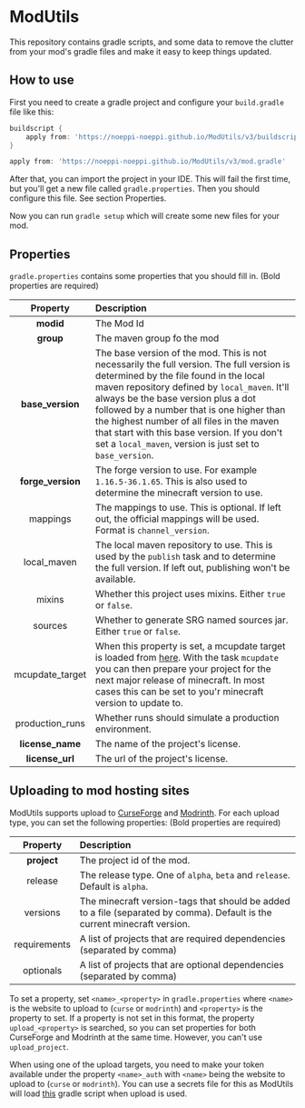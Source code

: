 # ModUtils

This repository contains gradle scripts, and some data to remove the clutter from your mod's gradle files and make it easy to keep things updated.

## How to use

First you need to create a gradle project and configure your `build.gradle` file like this:

```groovy
buildscript {
    apply from: 'https://noeppi-noeppi.github.io/ModUtils/v3/buildscript.gradle', to: buildscript
}

apply from: 'https://noeppi-noeppi.github.io/ModUtils/v3/mod.gradle'
```

After that, you can import the project in your IDE. This will fail the first time, but you'll get a new file called `gradle.properties`. Then you should configure this file. See section Properties.

Now you can run `gradle setup` which will create some new files for your mod.

## Properties

`gradle.properties` contains some properties that you should fill in. (Bold properties are required)

| Property | Description |
| :---: | :--- |
| **modid** | The Mod Id |
| **group** | The maven group fo the mod |
| **base_version** | The base version of the mod. This is not necessarily the full version. The full version is determined by the file found in the local maven repository defined by `local_maven`. It'll always be the base version plus a dot followed by a number that is one higher than the highest number of all files in the maven that start with this base version. If you don't set a `local_maven`, version is just set to `base_version`.  |
| **forge_version** | The forge version to use. For example `1.16.5-36.1.65`. This is also used to determine the minecraft version to use. |
| mappings | The mappings to use. This is optional. If left out, the official mappings will be used. Format is `channel_version`. |
| local_maven | The local maven repository to use. This is used by the `publish` task and to determine the full version. If left out, publishing won't be available. |
| mixins | Whether this project uses mixins. Either `true` or `false`. |
| sources | Whether to generate SRG named sources jar. Either `true` or `false`. |
| mcupdate_target | When this property is set, a mcupdate target is loaded from [here](https://github.com/noeppi-noeppi/MinecraftUtilities/tree/master/mcupdate). With the task `mcupdate` you can then prepare your project for the next major release of minecraft. In most cases this can be set to you'r minecraft version to update to. |
| production_runs | Whether runs should simulate a production environment. |
| **license_name** | The name of the project's license. |
| **license_url** | The url of the project's license. |

## Uploading to mod hosting sites

ModUtils supports upload to [CurseForge](https://www.curseforge.com/minecraft/mc-mods) and [Modrinth](https://www.modrinth.com/mods). For each upload type, you can set the following properties: (Bold properties are required)

| Property | Description |
| :---: | :--- |
| **project** | The project id of the mod. |
| release | The release type. One of `alpha`, `beta` and `release`. Default is `alpha`. |
| versions | The minecraft version-tags that should be added to a file (separated by comma). Default is the current minecraft version. |
| requirements | A list of projects that are required dependencies (separated by comma) |
| optionals | A list of projects that are optional dependencies (separated by comma) |

To set a property, set `<name>_<property>` in `gradle.properties` where `<name>` is the website to upload to (`curse` or `modrinth`) and `<property>` is the property to set. If a property is not set in this format, the property `upload_<property>` is searched, so you can set properties for both CurseForge and Modrinth at the same time. However, you can't use `upload_project`.

When using one of the upload targets, you need to make your token available under the property `<name>_auth` with `<name>` being the website to upload to (`curse` or `modrinth`). You can use a secrets file for this as ModUtils will load [this](https://github.com/MinecraftModDevelopment/Gradle-Collection/blob/master/generic/secrets.gradle) gradle script when upload is used.
